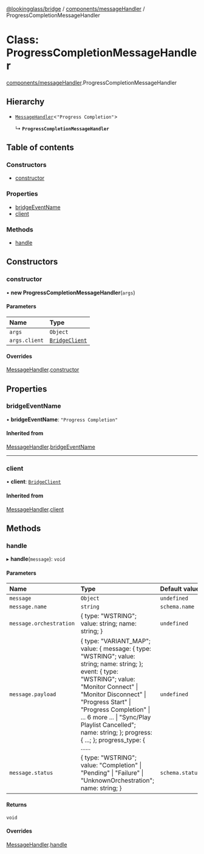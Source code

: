 [@lookingglass/bridge](../README.md) / [components/messageHandler](../modules/components_messageHandler.md) / ProgressCompletionMessageHandler

# Class: ProgressCompletionMessageHandler

[components/messageHandler](../modules/components_messageHandler.md).ProgressCompletionMessageHandler

## Hierarchy

- [`MessageHandler`](components_messageHandler.MessageHandler.md)<``"Progress Completion"``\>

  ↳ **`ProgressCompletionMessageHandler`**

## Table of contents

### Constructors

- [constructor](components_messageHandler.ProgressCompletionMessageHandler.md#constructor)

### Properties

- [bridgeEventName](components_messageHandler.ProgressCompletionMessageHandler.md#bridgeeventname)
- [client](components_messageHandler.ProgressCompletionMessageHandler.md#client)

### Methods

- [handle](components_messageHandler.ProgressCompletionMessageHandler.md#handle)

## Constructors

### constructor

• **new ProgressCompletionMessageHandler**(`args`)

#### Parameters

| Name | Type |
| :------ | :------ |
| `args` | `Object` |
| `args.client` | [`BridgeClient`](client.BridgeClient.md) |

#### Overrides

[MessageHandler](components_messageHandler.MessageHandler.md).[constructor](components_messageHandler.MessageHandler.md#constructor)

## Properties

### bridgeEventName

• **bridgeEventName**: ``"Progress Completion"``

#### Inherited from

[MessageHandler](components_messageHandler.MessageHandler.md).[bridgeEventName](components_messageHandler.MessageHandler.md#bridgeeventname)

___

### client

• **client**: [`BridgeClient`](client.BridgeClient.md)

#### Inherited from

[MessageHandler](components_messageHandler.MessageHandler.md).[client](components_messageHandler.MessageHandler.md#client)

## Methods

### handle

▸ **handle**(`message`): `void`

#### Parameters

| Name | Type | Default value |
| :------ | :------ | :------ |
| `message` | `Object` | `undefined` |
| `message.name` | `string` | `schema.name` |
| `message.orchestration` | { type: "WSTRING"; value: string; name: string; } | `undefined` |
| `message.payload` | { type: "VARIANT\_MAP"; value: { message: { type: "WSTRING"; value: string; name: string; }; event: { type: "WSTRING"; value: "Monitor Connect" \| "Monitor Disconnect" \| "Progress Start" \| "Progress Completion" \| ... 6 more ... \| "Sync/Play Playlist Cancelled"; name: string; }; progress: { ...; }; progress\_type: { ...... | `undefined` |
| `message.status` | { type: "WSTRING"; value: "Completion" \| "Pending" \| "Failure" \| "UnknownOrchestration"; name: string; } | `schema.status` |

#### Returns

`void`

#### Overrides

[MessageHandler](components_messageHandler.MessageHandler.md).[handle](components_messageHandler.MessageHandler.md#handle)
